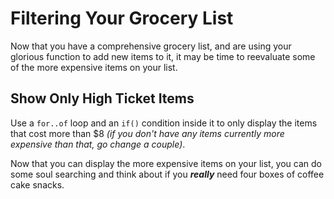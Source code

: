 # Filtering Your Grocery List

Now that you have a comprehensive grocery list, and are using your glorious function to add new items to it, it may be time to reevaluate some of the more expensive items on your list.

## Show Only High Ticket Items

Use a `for..of` loop and an `if()` condition inside it to only display the items that cost more than $8 _(if you don't have any items currently more expensive than that, go change a couple)_.

Now that you can display the more expensive items on your list, you can do some soul searching and think about if you _**really**_ need four boxes of coffee cake snacks.
